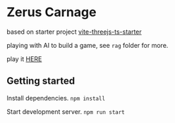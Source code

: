 # Zerus Carnage

based on starter project [vite-threejs-ts-starter](https://github.com/defmech/vite-threejs-ts-starter)

playing with AI to build a game, see `rag` folder for more.


play it [HERE](https://bresleveloper.github.io/zergi_01/)



## Getting started

Install dependencies.
`npm install`

Start development server.
`npm run start`
